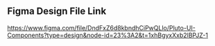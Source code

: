 ## Figma Design File Link

https://www.figma.com/file/DndFxZ6d8kbndhCiPwQLlo/Pluto-UI-Components?type=design&node-id=23%3A2&t=1xhBgyxXxb2lBPJZ-1